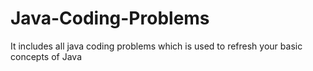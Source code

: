 # Java-Coding-Problems
It includes all java coding problems which is used to refresh your basic concepts of Java
